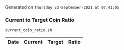 Generated on `Thursday 23-September-2021 at 07:41:05`

### Current to Target Coin Ratio
`current_coin_ratio.sh`

Date|Current|Target|Ratio
---|---|---|---

